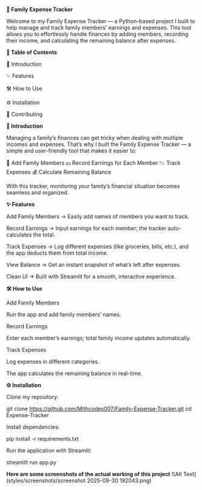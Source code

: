 **🏦 Family Expense Tracker**

Welcome to my Family Expense Tracker — a Python-based project I built to help manage and track family members' earnings and expenses. This tool allows you to effortlessly handle finances by adding members, recording their income, and calculating the remaining balance after expenses.

**📑 Table of Contents**

🧾 Introduction

✨ Features

🛠️ How to Use

⚙️ Installation

🙌 Contributing

**🧾 Introduction**

Managing a family’s finances can get tricky when dealing with multiple incomes and expenses. That’s why I built the Family Expense Tracker — a simple and user-friendly tool that makes it easier to:

💼 Add Family Members
💵 Record Earnings for Each Member
📉 Track Expenses
💰 Calculate Remaining Balance

With this tracker, monitoring your family’s financial situation becomes seamless and organized.

**✨ Features**

Add Family Members → Easily add names of members you want to track.

Record Earnings → Input earnings for each member; the tracker auto-calculates the total.

Track Expenses → Log different expenses (like groceries, bills, etc.), and the app deducts them from total income.

View Balance → Get an instant snapshot of what’s left after expenses.

Clean UI → Built with Streamlit for a smooth, interactive experience.

**🛠️ How to Use**

Add Family Members

Run the app and add family members’ names.

Record Earnings

Enter each member’s earnings; total family income updates automatically.

Track Expenses

Log expenses in different categories.

The app calculates the remaining balance in real-time.

**⚙️ Installation**

Clone my repository:

git clone https://github.com/Mithcodes007/Family-Expense-Tracker.git
cd Expense-Tracker


Install dependencies:

pip install -r requirements.txt


Run the application with Streamlit:

streamlit run app.py

**Here are some screenshots of the actual working of this project**
![Alt Text](styles/screenshots/screenshot 2025-09-30 192043.png)

